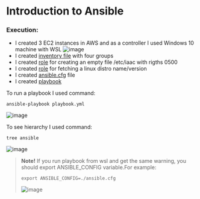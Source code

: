 # Introduction to Ansible

### Execution:
- I created 3 EC2 instances in AWS and as a controller I used Windows 10 machine with WSL
![image](https://user-images.githubusercontent.com/104198926/209806378-a76f7c82-f720-4c4d-804f-903fd44a09bb.png)
- I created [inventory file](ansible/hosts) with four groups
- I created [role](ansible/roles/create_empty_file/tasks/main.yml) for creating an empty file /etc/iaac with rigths 0500
- I created [role](ansible/roles/fetch_linux_distro_name_version/tasks/main.yml) for fetching a linux distro name/version
- I created [ansible.cfg](ansible/ansible.cfg) file
- I created [playbook](ansible/playbook.yml)

To run a playbook I used command:
```
ansible-playbook playbook.yml
```
![image](https://user-images.githubusercontent.com/104198926/209807879-d0fb86a3-83e4-4e83-9869-0ffb2b757941.png)

To see hierarchy I used command:
```
tree ansible
```
![image](https://user-images.githubusercontent.com/104198926/209808668-752741a6-1513-4d23-b446-bb072fe3edaa.png)

> __Note!__
> If you run playbook from wsl and get the same warning, you should export ANSIBLE_CONFIG variable.For example:
> ```
> export ANSIBLE_CONFIG=./ansible.cfg
> ```
> ![image](https://user-images.githubusercontent.com/104198926/209809420-7e56e8a2-3b59-475c-956c-a7db38e40748.png)

> 

